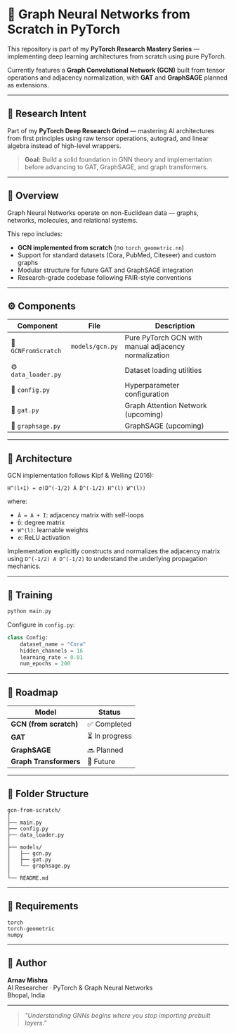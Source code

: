 # 🧠 Graph Neural Networks from Scratch in PyTorch

This repository is part of my **PyTorch Research Mastery Series** — implementing deep learning architectures from scratch using pure PyTorch.

Currently features a **Graph Convolutional Network (GCN)** built from tensor operations and adjacency normalization, with **GAT** and **GraphSAGE** planned as extensions.

---

## 🧱 Research Intent

Part of my **PyTorch Deep Research Grind** — mastering AI architectures from first principles using raw tensor operations, autograd, and linear algebra instead of high-level wrappers.

> **Goal:** Build a solid foundation in GNN theory and implementation before advancing to GAT, GraphSAGE, and graph transformers.

---

## 🧩 Overview

Graph Neural Networks operate on non-Euclidean data — graphs, networks, molecules, and relational systems.

This repo includes:
- **GCN implemented from scratch** (no `torch_geometric.nn`)
- Support for standard datasets (Cora, PubMed, Citeseer) and custom graphs
- Modular structure for future GAT and GraphSAGE integration
- Research-grade codebase following FAIR-style conventions

---

## ⚙️ Components

| Component | File | Description |
|------------|------|-------------|
| 🧱 `GCNFromScratch` | `models/gcn.py` | Pure PyTorch GCN with manual adjacency normalization |
| ⚙️ `data_loader.py` | | Dataset loading utilities |
| 🔧 `config.py` | | Hyperparameter configuration |
| 🧩 `gat.py` | | Graph Attention Network (upcoming) |
| 🧩 `graphsage.py` | | GraphSAGE (upcoming) |

---

## 🧱 Architecture

GCN implementation follows Kipf & Welling (2016):

```
H^(l+1) = σ(D̂^(-1/2) Â D̂^(-1/2) H^(l) W^(l))
```

where:
- `Â = A + I`: adjacency matrix with self-loops  
- `D̂`: degree matrix
- `W^(l)`: learnable weights
- `σ`: ReLU activation

Implementation explicitly constructs and normalizes the adjacency matrix using `D^(-1/2) A D^(-1/2)` to understand the underlying propagation mechanics.

---

## 🧠 Training

```bash
python main.py
```

Configure in `config.py`:

```python
class Config:
    dataset_name = "Cora"
    hidden_channels = 16
    learning_rate = 0.01
    num_epochs = 200
```

---

## 🧭 Roadmap

| Model | Status |
|-------|--------|
| **GCN (from scratch)** | ✅ Completed |
| **GAT** | ⏳ In progress |
| **GraphSAGE** | 🔜 Planned |
| **Graph Transformers** | 🚧 Future |

---

## 🧩 Folder Structure

```
gcn-from-scratch/
│
├── main.py
├── config.py
├── data_loader.py
│
├── models/
│   ├── gcn.py
│   ├── gat.py
│   └── graphsage.py
│
└── README.md
```

---

## 🧰 Requirements

```
torch
torch-geometric
numpy
```

---

## 🏁 Author

**Arnav Mishra**  
AI Researcher · PyTorch & Graph Neural Networks  
Bhopal, India

---

> *"Understanding GNNs begins where you stop importing prebuilt layers."*
